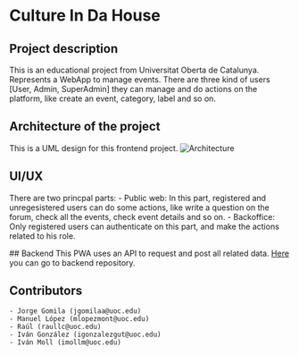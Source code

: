 # Culture In Da House

## Project description
This is an educational project from Universitat Oberta de Catalunya. Represents a WebApp to manage events. There are three kind of users [User, Admin, SuperAdmin] they can manage and do actions on the platform, like create an event, category, label and so on.

## Architecture of the project
This is a UML design for this frontend project.
![Architecture](https://i.imgur.com/5e6OWpg.png)

## UI/UX
There are two princpal parts:
    - Public web: In this part, registered and unregesistered users can do some actions, like write a question on the forum, check all the events, check event details and so on.
    - Backoffice: Only registered users can authenticate on this part, and make the actions related to his role.
    
## Backend
This PWA uses an API to request and post all related data. [Here](https://github.com/imollm/cidh-back-end) you can go to backend repository.

## Contributors
    - Jorge Gomila (jgomilaa@uoc.edu)
    - Manuel López (mlopezmont@uoc.edu)
    - Raúl (raullc@uoc.edu)
    - Iván González (igonzalezgut@uoc.edu)
    - Iván Moll (imollm@uoc.edu)
